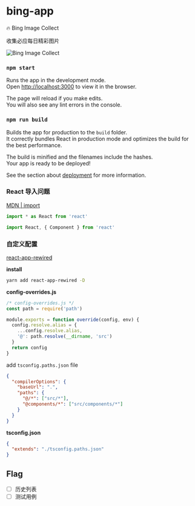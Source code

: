 # bing-app

:fire: Bing Image Collect

收集必应每日精彩图片

![Bing Image Collect](https://sailor-1256168624.cos.ap-chengdu.myqcloud.com/bing.jpg)

### `npm start`

Runs the app in the development mode.<br>
Open [http://localhost:3000](http://localhost:3000) to view it in the browser.

The page will reload if you make edits.<br>
You will also see any lint errors in the console.

### `npm run build`

Builds the app for production to the `build` folder.<br>
It correctly bundles React in production mode and optimizes the build for the best performance.

The build is minified and the filenames include the hashes.<br>
Your app is ready to be deployed!

See the section about [deployment](https://facebook.github.io/create-react-app/docs/deployment) for more information.

### React 导入问题

[MDN | import](https://developer.mozilla.org/zh-CN/docs/Web/JavaScript/Reference/Statements/import)

```js
import * as React from 'react'
```

```js
import React, { Component } from 'react'
```

### 自定义配置

[react-app-rewired](https://github.com/timarney/react-app-rewired)

**install**

```bash
yarn add react-app-rewired -D
```

**config-overrides.js**

```js
/* config-overrides.js */
const path = require('path')

module.exports = function override(config, env) {
  config.resolve.alias = {
    ...config.resolve.alias,
    '@': path.resolve(__dirname, 'src')
  }
  return config
}
```

add `tsconfig.paths.json` file

```json
{
  "compilerOptions": {
    "baseUrl": ".",
    "paths": {
      "@/*": ["src/*"],
      "@components/*": ["src/components/*"]
    }
  }
}
```

**tsconfig.json**

```json
{
  "extends": "./tsconfig.paths.json"
}
```

## Flag

- [ ] 历史列表
- [ ] 测试用例
